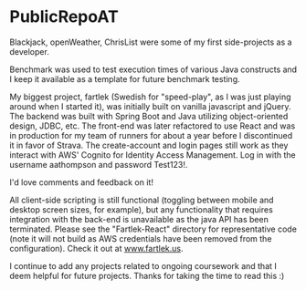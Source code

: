 # PublicRepoAT

Blackjack, openWeather, ChrisList were some of my first side-projects as a developer.

Benchmark was used to test execution times of various Java constructs and I keep it available as a template for future benchmark testing.

My biggest project, fartlek (Swedish for "speed-play", as I was just playing around when I started it), was initially built on vanilla javascript and jQuery. The backend was built with Spring Boot and Java utilizing object-oriented design, JDBC, etc. The front-end was later refactored to use React and was in production for my team of runners for about a year before I discontinued it in favor of Strava. The create-account and login pages still work as they interact with AWS' Cognito for Identity Access Management. Log in with the username aathompson and password Test123!. 

I'd love comments and feedback on it!

All client-side scripting is still functional (toggling between mobile and desktop screen sizes, for example), but any functionality that requires integration with the back-end is unavailable as the java API has been terminated. Please see the "Fartlek-React" directory for representative code (note it will not build as AWS credentials have been removed from the configuration). Check it out at www.fartlek.us.

I continue to add any projects related to ongoing coursework and that I deem helpful for future projects. Thanks for taking the time to read this :)
